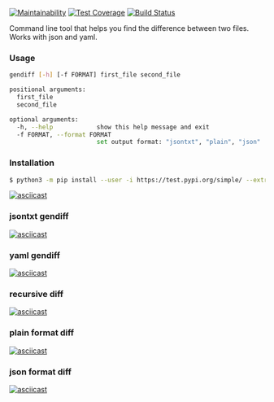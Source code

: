 [![Maintainability](https://api.codeclimate.com/v1/badges/f2371655977d1a500b73/maintainability)](https://codeclimate.com/github/eg-b/python-project-lvl2/maintainability)
[![Test Coverage](https://api.codeclimate.com/v1/badges/f2371655977d1a500b73/test_coverage)](https://codeclimate.com/github/eg-b/python-project-lvl2/test_coverage)
[![Build Status](https://travis-ci.com/eg-b/python-project-lvl2.svg?branch=master)](https://travis-ci.com/eg-b/python-project-lvl2)

Сommand line tool that helps you find the difference between two files. Works with json and yaml.

### Usage
```sh
gendiff [-h] [-f FORMAT] first_file second_file

positional arguments:
  first_file
  second_file

optional arguments:
  -h, --help            show this help message and exit
  -f FORMAT, --format FORMAT
                        set output format: "jsontxt", "plain", "json"
```

### Installation

```sh
$ python3 -m pip install --user -i https://test.pypi.org/simple/ --extra-index-url https://pypi.org/simple/ eg-b-gendiff
```

[![asciicast](https://asciinema.org/a/g2sWU1Tc52NyT47X7Pp2Fnl4U.svg)](https://asciinema.org/a/g2sWU1Tc52NyT47X7Pp2Fnl4U)

### jsontxt gendiff

[![asciicast](https://asciinema.org/a/1eTcs9fW7SMawCBtO5uWwN30T.svg)](https://asciinema.org/a/1eTcs9fW7SMawCBtO5uWwN30T)

### yaml gendiff

[![asciicast](https://asciinema.org/a/pBc59xrM2LviG556BPvuqoDRw.svg)](https://asciinema.org/a/pBc59xrM2LviG556BPvuqoDRw)

### recursive diff

[![asciicast](https://asciinema.org/a/2Gwo37yJRwvUsRyzosmNk22AY.svg)](https://asciinema.org/a/2Gwo37yJRwvUsRyzosmNk22AY)

### plain format diff

[![asciicast](https://asciinema.org/a/jPwnvVQ5UL42GxAqLtuyUWcfx.svg)](https://asciinema.org/a/jPwnvVQ5UL42GxAqLtuyUWcfx)

### json format diff

[![asciicast](https://asciinema.org/a/PFrML5oqd8ldw6JUAui3iYOlD.svg)](https://asciinema.org/a/PFrML5oqd8ldw6JUAui3iYOlD)